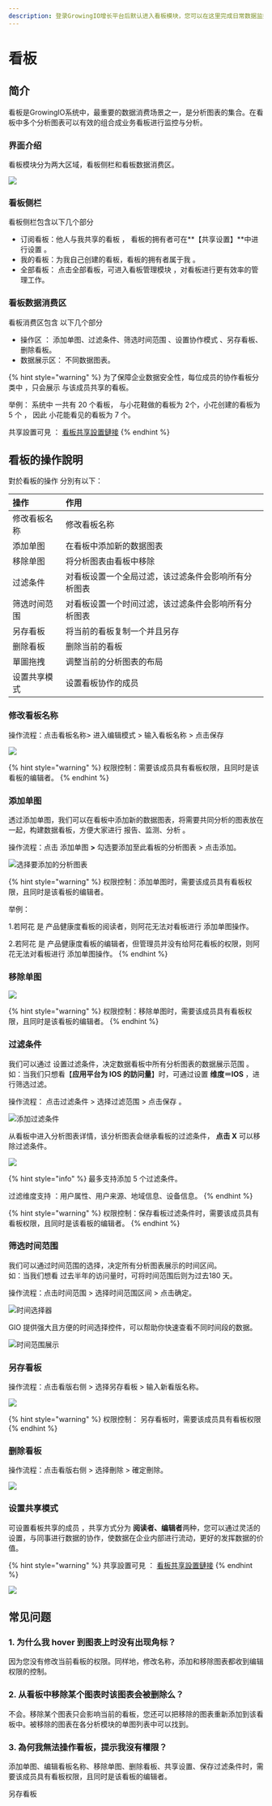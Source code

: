 ```yaml
---
description: 登录GrowingIO增长平台后默认进入看板模块，您可以在这里完成日常数据监控工作。
---
```


# 看板

## 简介

看板是GrowingIO系统中，最重要的数据消费场景之一，是分析图表的集合。在看板中多个分析图表可以有效的组合成业务看板进行监控与分析。



### 界面介绍

看板模块分为两大区域，看板侧栏和看板数据消费区。

![](../../.gitbook/assets/image%20%28175%29.png)

### 看板侧栏 

看板侧栏包含以下几个部分 

* 订阅看板：他人与我共享的看板 ， 看板的拥有者可在**【共享设置】**中进行设置 。
* 我的看板：为我自己创建的看板，看板的拥有者属于我 。
* 全部看板： 点击全部看板，可进入看板管理模块 ，对看板进行更有效率的管理工作。

### 看板数据消费区

看板消费区包含 以下几个部分   

* 操作区 ： 添加单图、过滤条件、筛选时间范围 、设置协作模式 、另存看板、删除看板。 
* 数据展示区： 不同数据图表。

{% hint style="warning" %}
为了保障企业数据安全性，每位成员的协作看板分类中 ，只会展示 与该成员共享的看板。  
  
举例： 系统中 一共有 20 个看板， 与小花鞋做的看板为 2个，小花创建的看板为 5 个 ，  因此 小花能看见的看板为 7 个。 

共享設置可見 ： [看板共享設置鏈接](https://app.gitbook.com/@growingio/s/cdp/~/drafts/-M7f1KTwEG20PbWnheJR/v/v20200600/product-manual/charts/kan-ban-gong-xiang-she-zhi)
{% endhint %}



## 看板的操作說明 

對於看板的操作  分別有以下：

| 操作 | 作用 |
| :--- | :--- |
| 修改看板名称 | 修改看板名称 |
| 添加单图 | 在看板中添加新的数据图表 |
| 移除单图 | 将分析图表由看板中移除 |
| 过滤条件 | 对看板设置一个全局过滤，该过滤条件会影响所有分析图表 |
| 筛选时间范围 | 对看板设置一个时间过滤，该过滤条件会影响所有分析图表 |
| 另存看板 | 将当前的看板复制一个并且另存 |
| 删除看板 | 删除当前的看板 |
| 單圖拖拽 | 调整当前的分析图表的布局 |
| 设置共享模式 | 设置看板协作的成员 |



### 修改看板名称

操作流程：点击看板名称&gt; 进入编辑模式 &gt;  输入看板名称 &gt; 点击保存

![](../../.gitbook/assets/ying-mu-jie-tu-20200519-xia-wu-5.33.57.png)

{% hint style="warning" %}
权限控制：需要该成员具有看板权限，且同时是该看板的编辑者。
{% endhint %}



### 添加单图

透过添加单图，我们可以在看板中添加新的数据图表，将需要共同分析的图表放在一起，构建数据看板，方便大家进行 报告、监测、分析 。

操作流程：点击 添加单图 **&gt;** 勾选要添加至此看板的分析图表 &gt; 点击添加。 

![&#x9009;&#x62E9;&#x8981;&#x6DFB;&#x52A0;&#x7684;&#x5206;&#x6790;&#x56FE;&#x8868;](../../.gitbook/assets/ying-mu-jie-tu-20200519-xia-wu-4.39.23.png)

{% hint style="warning" %}
 权限控制：添加单图时，需要该成员具有看板权限，且同时是该看板的编辑者。

举例：

1.若阿花 是 产品健康度看板的阅读者，则阿花无法对看板进行 添加单图操作。

2.若阿花 是 产品健康度看板的编辑者，但管理员并没有给阿花看板的权限，则阿花无法对看板进行 添加单图操作。
{% endhint %}



### 移除单图

![](../../.gitbook/assets/ying-mu-jie-tu-20200519-xia-wu-5.43.26.png)

{% hint style="warning" %}
权限控制：移除单图时，需要该成员具有看板权限，且同时是该看板的编辑者。
{% endhint %}

### 

### 过滤条件

我们可以通过 设置过滤条件，决定数据看板中所有分析图表的数据展示范围 。  
如：当我们只想看【**应用平台为 IOS 的訪问量**】时，可通过设置 **维度＝IOS**  ，进行筛选过滤。

操作流程： 点击过滤条件 &gt; 选择过滤范围 &gt; 点击保存 。

![&#x6DFB;&#x52A0;&#x8FC7;&#x6EE4;&#x6761;&#x4EF6;](../../.gitbook/assets/ying-mu-jie-tu-20200519-xia-wu-4.51.20.png)

从看板中进入分析图表详情，该分析图表会继承看板的过滤条件， **点击 X** 可以移除过滤条件。

![](../../.gitbook/assets/ying-mu-jie-tu-20200519-xia-wu-5.32.01.png)

{% hint style="info" %}
最多支持添加 5 个过滤条件。

过滤维度支持 ：用户属性、用户来源、地域信息、设备信息。
{% endhint %}

{% hint style="warning" %}
权限控制：保存看板过滤条件时，需要该成员具有看板权限，且同时是该看板的编辑者。
{% endhint %}

### 

### 筛选时间范围

我们可以通过时间范围的选择，决定所有分析图表展示的时间区间。  
如：当我们想看 过去半年的访问量时，可将时间范围后则为过去180 天。

操作流程：点击时间范围 &gt;  选择时间范围区间 &gt; 点击确定。

![&#x65F6;&#x95F4;&#x9009;&#x62E9;&#x5668;](../../.gitbook/assets/ying-mu-jie-tu-20200519-xia-wu-4.59.06.png)

GIO 提供强大且方便的时间选择控件，可以帮助你快速查看不同时间段的数据。

![&#x65F6;&#x95F4;&#x8303;&#x56F4;&#x5C55;&#x793A;](../../.gitbook/assets/ying-mu-jie-tu-20200519-xia-wu-4.55.31.png)

### 另存看板

操作流程：点击看版右侧  &gt; 选择另存看板 &gt;  输入新看版名称。 

![](../../.gitbook/assets/ying-mu-jie-tu-20200519-xia-wu-5.07.20.png)

{% hint style="warning" %}
权限控制： 另存看板时，需要该成员具有看板权限
{% endhint %}

### 

### 删除看板

操作流程：点击看版右侧  &gt;  选择刪除 &gt;  確定刪除。 

![](../../.gitbook/assets/ying-mu-jie-tu-20200519-xia-wu-5.07.20%20%281%29.png)



### 设置共享模式

可设置看板共享的成员 ，共享方式分为 **阅读者、编辑者**两种，您可以通过灵活的设置，与同事进行数据的协作，使数据在企业内部进行流动，更好的发挥数据的价值。

{% hint style="warning" %}
共享設置可見 ： [看板共享設置鏈接](https://app.gitbook.com/@growingio/s/cdp/~/drafts/-M7f1KTwEG20PbWnheJR/v/v20200600/product-manual/charts/kan-ban-gong-xiang-she-zhi)
{% endhint %}

![](../../.gitbook/assets/ying-mu-jie-tu-20200519-xia-wu-5.44.56.png)



## 常见问题

### 1. **为什么我 hover 到图表上时没有出现角标？**

因为您没有修改当前看板的权限。同样地，修改名称，添加和移除图表都收到编辑权限的控制。

### 2.  **从看板中移除某个图表时该图表会被删除么？**

不会。移除某个图表只会影响当前的看板，您还可以把移除的图表重新添加到该看板中。被移除的图表在各分析模块的单图列表中可以找到。

### 3. 為何我無法操作看板，提示我沒有權限？

添加单图、编辑看板名称、移除单图、删除看板、共享设置、保存过滤条件时，需要该成员具有看板权限，且同时是该看板的编辑者。

另存看板

